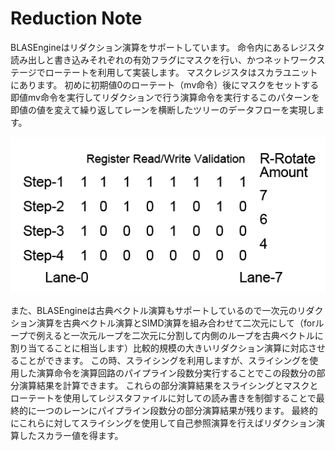 # Reduction Note

BLASEngineはリダクション演算をサポートしています。
命令内にあるレジスタ読み出しと書き込みそれぞれの有効フラグにマスクを行い、かつネットワークステージでローテートを利用して実装します。
マスクレジスタはスカラユニットにあります。
初めに初期値0のローテート（mv命令）後にマスクをセットする即値mv命令を実行してリダクションで行う演算命令を実行するこのパターンを即値の値を変えて繰り返してレーンを横断したツリーのデータフローを実現します。


<div align="center">
  <img src="https://github.com/IAMAl/BLASEngine/blob/main/notes/ExecConcept/figures/Reduction.png"
       alt="Reduction"
       title="Reduction Control on BLASEngine"
       width="550px"
  />
</div>


また、BLASEngineは古典ベクトル演算もサポートしているので一次元のリダクション演算を古典ベクトル演算とSIMD演算を組み合わせて二次元にして（forループで例えると一次元ループを二次元に分割して内側のループを古典ベクトルに割り当てることに相当します）比較的規模の大きいリダクション演算に対応させることができます。
この時、スライシングを利用しますが、スライシングを使用した演算命令を演算回路のパイプライン段数分実行することでこの段数分の部分演算結果を計算できます。
これらの部分演算結果をスライシングとマスクとローテートを使用してレジスタファイルに対しての読み書きを制御することで最終的に一つのレーンにパイプライン段数分の部分演算結果が残ります。
最終的にこれらに対してスライシングを使用して自己参照演算を行えばリダクション演算したスカラー値を得ます。
